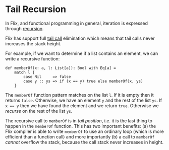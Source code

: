 # Tail Recursion

In Flix, and functional programming in general, iteration is expressed through
[recursion](https://en.wikipedia.org/wiki/Recursion_(computer_science)).

Flix has support full [tail call](https://en.wikipedia.org/wiki/Tail_call)
elimination which means that tail calls never increases the stack height. 

For example, if we want to determine if a list contains an element, we can write
a recursive function:

```flix
def memberOf(x: a, l: List[a]): Bool with Eq[a] = 
    match l {
        case Nil     => false
        case y :: ys => if (x == y) true else memberOf(x, ys)
    }
```

The `memberOf` function pattern matches on the list `l`. If it is empty then it
returns `false`. Otherwise, we have an element `y` and the rest of the list
`ys`. If `x == y` then we have found the element and we return `true`. Otherwise
we _recurse_ on the rest of the list `ys`. 

The recursive call to `memberOf` is in _tail position_, i.e. it is the last
thing to happen in the `memberOf` function. This has two important benefits: (a)
the Flix compiler is able to write `memberOf` to use an ordinary loop (which is
more efficient than a function call) and more importantly (b) a call to
`memberOf` _cannot_ overflow the stack, because the call stack never increases
in height.

